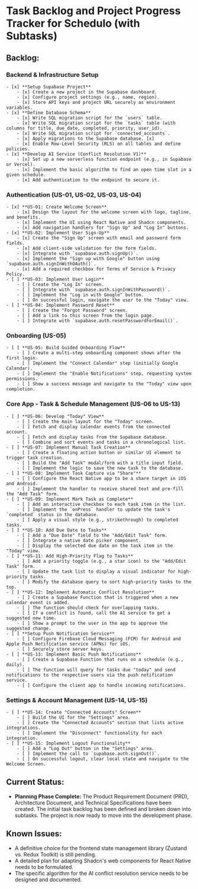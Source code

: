 # Task Backlog and Project Progress Tracker for Schedulo (with Subtasks)

## Backlog:

### Backend & Infrastructure Setup
    - [x] **Setup Supabase Project**
        - [x] Create a new project in the Supabase dashboard.
        - [x] Configure project settings (e.g., name, region).
        - [x] Store API keys and project URL securely as environment variables.
    - [x] **Define Database Schema**
        - [x] Write SQL migration script for the `users` table.
        - [x] Write SQL migration script for the `tasks` table (with columns for title, due_date, completed, priority, user_id).
        - [x] Write SQL migration script for `connected_accounts`.
        - [x] Apply migrations to the Supabase database. [x]
        - [x] Enable Row-Level Security (RLS) on all tables and define policies.
    - [x] **Develop AI Service (Conflict Resolution V1)**
        - [x] Set up a new serverless function endpoint (e.g., in Supabase or Vercel).
        - [x] Implement the basic algorithm to find an open time slot in a given schedule.
        - [x] Add authentication to the endpoint to secure it.

### Authentication (US-01, US-02, US-03, US-04)
    - [x] **US-01: Create Welcome Screen**
        - [x] Design the layout for the welcome screen with logo, tagline, and benefits.
        - [x] Implement the UI using React Native and Shadcn components.
        - [x] Add navigation handlers for "Sign Up" and "Log In" buttons.
    - [x] **US-02: Implement User Sign-Up**
        - [x] Create the "Sign Up" screen with email and password form fields.
        - [x] Add client-side validation for the form fields.
        - [x] Integrate with `supabase.auth.signUp()`.
        - [x] Implement the "Sign up with Google" button using `supabase.auth.signInWithOAuth()`.
        - [x] Add a required checkbox for Terms of Service & Privacy Policy.
    - [ ] **US-03: Implement User Login**
        - [ ] Create the "Log In" screen.
        - [ ] Integrate with `supabase.auth.signInWithPassword()`.
        - [ ] Implement the "Log in with Google" button.
        - [ ] On successful login, navigate the user to the "Today" view.
    - [ ] **US-04: Implement Password Reset**
        - [ ] Create the "Forgot Password" screen.
        - [ ] Add a link to this screen from the login page.
        - [ ] Integrate with `supabase.auth.resetPasswordForEmail()`.

### Onboarding (US-05)
    - [ ] **US-05: Build Guided Onboarding Flow**
        - [ ] Create a multi-step onboarding component shown after the first login.
        - [ ] Implement the "Connect Calendar" step (initially Google Calendar).
        - [ ] Implement the "Enable Notifications" step, requesting system permissions.
        - [ ] Show a success message and navigate to the "Today" view upon completion.

### Core App - Task & Schedule Management (US-06 to US-13)
    - [ ] **US-06: Develop "Today" View**
        - [ ] Create the main layout for the "Today" screen.
        - [ ] Fetch and display calendar events from the connected account.
        - [ ] Fetch and display tasks from the Supabase database.
        - [ ] Combine and sort events and tasks in a chronological list.
    - [ ] **US-07: Implement Manual Task Creation**
        - [ ] Create a floating action button or similar UI element to trigger task creation.
        - [ ] Build the "Add Task" modal/form with a title input field.
        - [ ] Implement the logic to save the new task to the database.
    - [ ] **US-08: Implement Task Capture via "Share"**
        - [ ] Configure the React Native app to be a share target in iOS and Android.
        - [ ] Implement the handler to receive shared text and pre-fill the "Add Task" form.
    - [ ] **US-09: Implement Mark Task as Complete**
        - [ ] Add an interactive checkbox to each task item in the list.
        - [ ] Implement the `onPress` handler to update the task's `completed` status in the database.
        - [ ] Apply a visual style (e.g., strikethrough) to completed tasks.
    - [ ] **US-10: Add Due Date to Tasks**
        - [ ] Add a "Due Date" field to the "Add/Edit Task" form.
        - [ ] Integrate a native date picker component.
        - [ ] Display the selected due date on the task item in the "Today" view.
    - [ ] **US-11: Add High-Priority Flag to Tasks**
        - [ ] Add a priority toggle (e.g., a star icon) to the "Add/Edit Task" form.
        - [ ] Update the task list to display a visual indicator for high-priority tasks.
        - [ ] Modify the database query to sort high-priority tasks to the top.
    - [ ] **US-12: Implement Automatic Conflict Resolution**
        - [ ] Create a Supabase Function that is triggered when a new calendar event is added.
        - [ ] The function should check for overlapping tasks.
        - [ ] If a conflict is found, call the AI service to get a suggested new time.
        - [ ] Show a prompt to the user in the app to approve the suggested change.
    - [ ] **Setup Push Notification Service**
        - [ ] Configure Firebase Cloud Messaging (FCM) for Android and Apple Push Notification service (APNs) for iOS.
        - [ ] Securely store server keys.
    - [ ] **US-13: Implement Basic Push Notifications**
        - [ ] Create a Supabase Function that runs on a schedule (e.g., daily).
        - [ ] The function will query for tasks due "today" and send notifications to the respective users via the push notification service.
        - [ ] Configure the client app to handle incoming notifications.

### Settings & Account Management (US-14, US-15)
    - [ ] **US-14: Create "Connected Accounts" Screen**
        - [ ] Build the UI for the "Settings" area.
        - [ ] Create the "Connected Accounts" section that lists active integrations.
        - [ ] Implement the "Disconnect" functionality for each integration.
    - [ ] **US-15: Implement Logout Functionality**
        - [ ] Add a "Log Out" button in the "Settings" area.
        - [ ] Implement the call to `supabase.auth.signOut()`.
        - [ ] On successful logout, clear local state and navigate to the Welcome Screen.

## Current Status:
*   **Planning Phase Complete:** The Product Requirement Document (PRD), Architecture Document, and Technical Specifications have been created. The initial task backlog has been defined and broken down into subtasks. The project is now ready to move into the development phase.

## Known Issues:
*   A definitive choice for the frontend state management library (Zustand vs. Redux Toolkit) is still pending.
*   A detailed plan for adapting Shadcn's web components for React Native needs to be formulated.
*   The specific algorithm for the AI conflict resolution service needs to be designed and documented.